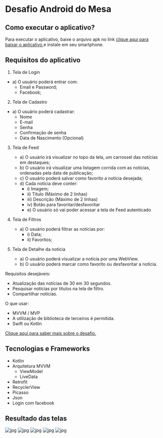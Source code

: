 #  Desafio Android do Mesa 

## Como executar o aplicativo?

Para executar o aplicativo, baixe o arquivo apk no link
[clique aqui para baixar o aplicativo ](https://github.com/patriciojdutra/News_desafio/blob/main/app-desafio-mesa.apk?raw=true)
 e instale em seu smartphone.

## Requisitos do aplicativo

1) Tela de Login
  - a) O usuário poderá entrar com:
    - Email e Password;
    - Facebook;

2) Tela de Cadastro
  - a) O usuário poderá cadastrar:
      - Nome
      - E-mail
      - Senha
      - Confirmação de senha
      - Data de Nascimento (Opcional)

3) Tela de Feed
   - a) O usuário irá visualizar no topo da tela, um carrossel das notícias em destaques;
   - b) O usuário irá visualizar uma listagem corrida com as notícias, ordenadas pela data de publicação;
   - c) O usuário poderá salvar como favorito a notícia desejada;
   - d) Cada notícia deve conter:
        - i) Imagem;
        - ii) Título (Máximo de 2 linhas)
        - iii) Descrição (Máximo de 2 linhas)
        - iv) Botão para favoritar/desfavoritar
        - e) O usuário só vai poder acessar a tela de Feed autenticado
   
4) Tela de Filtros
    - a) O usuário poderá filtrar as notícias por:
         - i) Data;
         - ii) Favoritos;
   
5) Tela de Detalhe da notícia
   - a) O usuário poderá visualizar a notícia por uma WebView.
   - b) O usuário poderá marcar como favorito ou desfavoritar a notícia.
   
Requisitos desejáveis:
  - Atualização das notícias de 30 em 30 segundos.
  - Pesquisar notícias por títulos na tela de filtro.
  - Compartilhar notícias.

O que usar:
  - MVVM / MVP
  - A utilização de biblioteca de terceiros é permitida.
  - Swift ou Kotlin

      
[Clique aqui para saber mais sobre o desafio.](https://github.com/patriciojdutra/News_desafio/blob/main/Desafio_Mesa_Mobile.pdf)

## Tecnologias e Frameworks

* Kotlin
* Arquitetura MVVM
  * ViewModel
  * LiveData
* Retrofit
* RecyclerView
* Picasso
* Json
* Login com facebook
      
## Resultado das telas

![jpg](https://github.com/patriciojdutra/News_desafio/blob/main/Screenshot_20210306-183530_Desafio%20Mesa.jpg)
![jpg](https://github.com/patriciojdutra/News_desafio/blob/main/Screenshot_20210306-183539_Desafio%20Mesa.jpg)
![jpg](https://github.com/patriciojdutra/News_desafio/blob/main/Screenshot_20210306-183558_Desafio%20Mesa.jpg)
![jpg](https://github.com/patriciojdutra/News_desafio/blob/main/Screenshot_20210306-183634_Desafio%20Mesa.jpg)
![jpg](https://github.com/patriciojdutra/News_desafio/blob/main/Screenshot_20210306-184050_Desafio%20Mesa.jpg)









